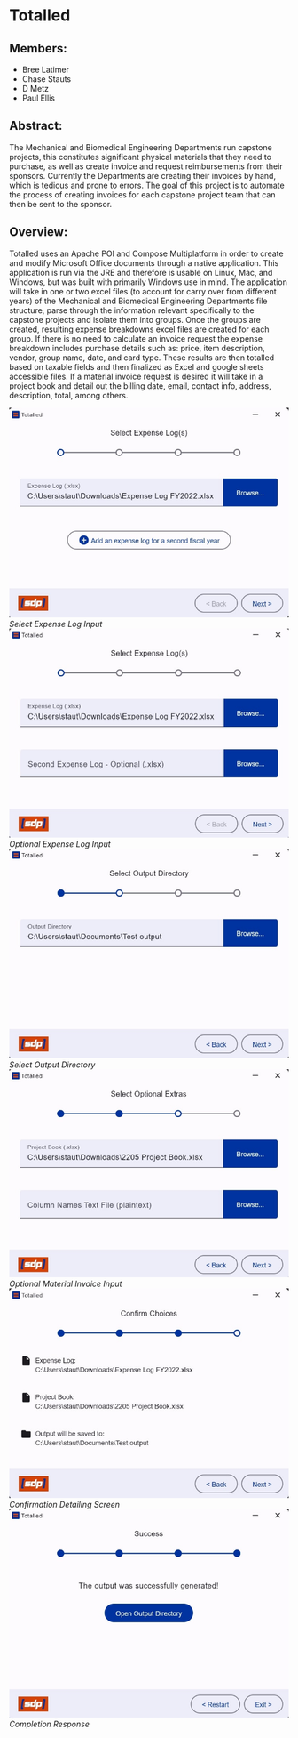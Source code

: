 # Totalled
## Members:
- Bree Latimer
- Chase Stauts
- D Metz
- Paul Ellis

## Abstract:
The Mechanical and Biomedical Engineering Departments run capstone projects, this constitutes significant physical materials that they need to purchase, as well as create invoice and request reimbursements from their sponsors. Currently the Departments are creating their invoices by hand, which is tedious and prone to errors. The goal of this project is to automate the process of creating invoices for each capstone project team that can then be sent to the sponsor.

## Overview:
Totalled uses an Apache POI and Compose Multiplatform in order to create and modify Microsoft Office documents through a native application. This application is run via the JRE and therefore is usable on Linux, Mac, and Windows, but was built with primarily Windows use in mind. The application will take in one or two excel files (to account for carry over from different years) of the Mechanical and Biomedical Engineering Departments file structure, parse through the information relevant specifically to the capstone projects and isolate them into groups. Once the groups are created, resulting expense breakdowns excel files are created for each group. If there is no need to calculate an invoice request the expense breakdown includes purchase details such as: price, item description, vendor, group name, date, and card type. These results are then totalled based on taxable fields and then finalized as Excel and google sheets accessible files. If a material invoice request is desired it will take in a project book and detail out the billing date, email, contact info, address, description, total, among others.

![Test image](images/Screen1.jpg)
*Select Expense Log Input*
![Test image](images/Screen2.jpg)
*Optional Expense Log Input*
![Test image](images/Screen3.jpg)
*Select Output Directory*
![Test image](images/Screen4.jpg)
*Optional Material Invoice Input*
![Test image](images/Screen5.jpg)
*Confirmation Detailing Screen*
![Test image](images/Screen6.jpg)
*Completion Response*
